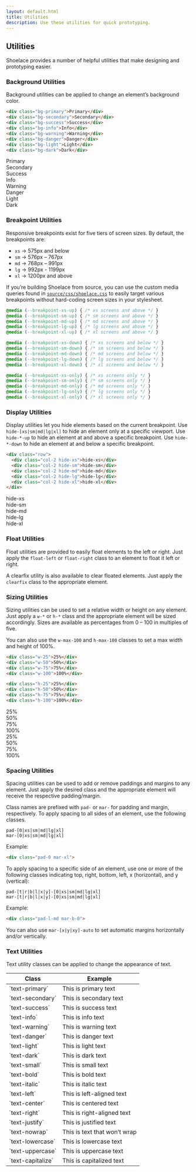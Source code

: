 ```yaml
---
layout: default.html
title: Utilities
description: Use these utilities for quick prototyping.
---
```


## Utilities

Shoelace provides a number of helpful utilities that make designing and prototyping easier.

### Background Utilities

Background utilities can be applied to change an element’s background color.

```html
<div class="bg-primary">Primary</div>
<div class="bg-secondary">Secondary</div>
<div class="bg-success">Success</div>
<div class="bg-info">Info</div>
<div class="bg-warning">Warning</div>
<div class="bg-danger">Danger</div>
<div class="bg-light">Light</div>
<div class="bg-dark">Dark</div>
```

<div class="mar-b-sm pad-sm bg-primary text-light">Primary</div>
<div class="mar-b-sm pad-sm bg-secondary text-light">Secondary</div>
<div class="mar-b-sm pad-sm bg-success text-light">Success</div>
<div class="mar-b-sm pad-sm bg-info text-light">Info</div>
<div class="mar-b-sm pad-sm bg-warning text-light">Warning</div>
<div class="mar-b-sm pad-sm bg-danger text-light">Danger</div>
<div class="mar-b-sm pad-sm bg-light text-dark">Light</div>
<div class="mar-b-sm pad-sm bg-dark text-light">Dark</div>

### Breakpoint Utilities

Responsive breakpoints exist for five tiers of screen sizes. By default, the breakpoints are:

- `xs` &rarr; 575px and below
- `sm` &rarr; 576px – 767px
- `md` &rarr; 768px – 991px
- `lg` &rarr; 992px - 1199px
- `xl` &rarr; 1200px and above

If you’re building Shoelace from source, you can use the custom media queries found in [`source/css/shoelace.css`](../source/css/shoelace.css) to easily target various breakpoints without hard-coding screen sizes in your stylesheet.

```css
@media (--breakpoint-xs-up) { /* xs screens and above */ }
@media (--breakpoint-sm-up) { /* sm screens and above */ }
@media (--breakpoint-md-up) { /* md screens and above */ }
@media (--breakpoint-lg-up) { /* lg screens and above */ }
@media (--breakpoint-xl-up) { /* xl screens and above */ }

@media (--breakpoint-xs-down) { /* xs screens and below */ }
@media (--breakpoint-sm-down) { /* sm screens and below */ }
@media (--breakpoint-md-down) { /* md screens and below */ }
@media (--breakpoint-lg-down) { /* lg screens and below */ }
@media (--breakpoint-xl-down) { /* xl screens and below */ }

@media (--breakpoint-xs-only) { /* xs screens only */ }
@media (--breakpoint-sm-only) { /* sm screens only */ }
@media (--breakpoint-md-only) { /* md screens only */ }
@media (--breakpoint-lg-only) { /* lg screens only */ }
@media (--breakpoint-xl-only) { /* xl screens only */ }
```

### Display Utilities

Display utilities let you hide elements based on the current breakpoint. Use `hide-[xs|sm|md|lg|xl]` to hide an element only at a specific viewport. Use `hide-*-up` to hide an element at and above a specific breakpoint. Use `hide-*-down` to hide an element at and below a specific breakpoint.

```html
<div class="row">
  <div class="col-2 hide-xs">hide-xs</div>
  <div class="col-2 hide-sm">hide-sm</div>
  <div class="col-2 hide-md">hide-md</div>
  <div class="col-2 hide-lg">hide-lg</div>
  <div class="col-2 hide-xl">hide-xl</div>
</div>
```

<div class="container grid-example">
  <div class="row">
    <div class="col-2 hide-xs">hide-xs</div>
    <div class="col-2 hide-sm">hide-sm</div>
    <div class="col-2 hide-md">hide-md</div>
    <div class="col-2 hide-lg">hide-lg</div>
    <div class="col-2 hide-xl">hide-xl</div>
  </div>
</div>

### Float Utilities

Float utilities are provided to easily float elements to the left or right. Just apply the `float-left` or `float-right` class to an element to float it left or right.

A clearfix utility is also available to clear floated elements. Just apply the `clearfix` class to the appropriate element.

### Sizing Utilities

Sizing utilities can be used to set a relative width or height on any element. Just apply a `w-*` or `h-*` class and the appropriate element will be sized accordingly. Sizes are available as percentages from 0 – 100 in multiples of five.

You can also use the `w-max-100` and `h-max-100` classes to set a max width and height of 100%.

```html
<div class="w-25">25%</div>
<div class="w-50">50%</div>
<div class="w-75">75%</div>
<div class="w-100">100%</div>

<div class="h-25">25%</div>
<div class="h-50">50%</div>
<div class="h-75">75%</div>
<div class="h-100">100%</div>
```

<div class="width-sizing-example">
  <div class="w-25">25%</div>
  <div class="w-50">50%</div>
  <div class="w-75">75%</div>
  <div class="w-100">100%</div>
</div>

<div class="height-sizing-example">
  <div class="h-25">25%</div>
  <div class="h-50">50%</div>
  <div class="h-75">75%</div>
  <div class="h-100">100%</div>
</div>

### Spacing Utilities

Spacing utilities can be used to add or remove paddings and margins to any element. Just apply the desired class and the appropriate element will receive the respective padding/margin.

Class names are prefixed with `pad-` or `mar-` for padding and margin, respectively. To apply spacing to all sides of an element, use the following classes.

```
pad-[0|xs|sm|md|lg|xl]
mar-[0|xs|sm|md|lg|xl]
```

Example:

```html
<div class="pad-0 mar-xl">
```

To apply spacing to a specific side of an element, use one or more of the following classes indicating top, right, bottom, left, x (horizontal), and y (vertical):

```
pad-[t|r|b|l|x|y]-[0|xs|sm|md|lg|xl]
mar-[t|r|b|l|x|y]-[0|xs|sm|md|lg|xl]
```

Example:

```html
<div class="pad-l-md mar-b-0">
```

You can also use `mar-[x|y|xy]-auto` to set automatic margins horizontally and/or vertically.

### Text Utilities

Text utility classes can be applied to change the appearance of text.

<table class="table">
  <thead>
    <tr>
      <th>Class</th>
      <th>Example</th>
    </tr>
  </thead>
  <tbody>
    <tr>
      <td>`text-primary`</td>
      <td class="text-primary">This is primary text</td>
    </tr>
    <tr>
      <td>`text-secondary`</td>
      <td class="text-secondary">This is secondary text</td>
    </tr>
    <tr>
      <td>`text-success`</td>
      <td class="text-success">This is success text</td>
    </tr>
    <tr>
      <td>`text-info`</td>
      <td class="text-info">This is info text</td>
    </tr>
    <tr>
      <td>`text-warning`</td>
      <td class="text-warning">This is warning text</td>
    </tr>
    <tr>
      <td>`text-danger`</td>
      <td class="text-danger">This is danger text</td>
    </tr>
    <tr>
      <td>`text-light`</td>
      <td class="text-light">This is light text</td>
    </tr>
    <tr>
      <td>`text-dark`</td>
      <td class="text-dark">This is dark text</td>
    </tr>
    <tr>
      <td>`text-small`</td>
      <td class="text-small">This is small text</td>
    </tr>
    <tr>
      <td>`text-bold`</td>
      <td class="text-bold">This is bold text</td>
    </tr>
    <tr>
      <td>`text-italic`</td>
      <td class="text-italic">This is italic text</td>
    </tr>
    <tr>
      <td>`text-left`</td>
      <td class="text-left">This is left-aligned text</td>
    </tr>
    <tr>
      <td>`text-center`</td>
      <td class="text-center">This is centered text</td>
    </tr>
    <tr>
      <td>`text-right`</td>
      <td class="text-right">This is right-aligned text</td>
    </tr>
    <tr>
      <td>`text-justify`</td>
      <td class="text-justify">This is justified text</td>
    </tr>
    <tr>
      <td>`text-nowrap`</td>
      <td class="text-nowrap">This is text that won’t wrap</td>
    </tr>
    <tr>
      <td>`text-lowercase`</td>
      <td class="text-lowercase">This is lowercase text</td>
    </tr>
    <tr>
      <td>`text-uppercase`</td>
      <td class="text-uppercase">This is uppercase text</td>
    </tr>
    <tr>
      <td>`text-capitalize`</td>
      <td class="text-capitalize">This is capitalized text</td>
    </tr>
  </tbody>
</table>
